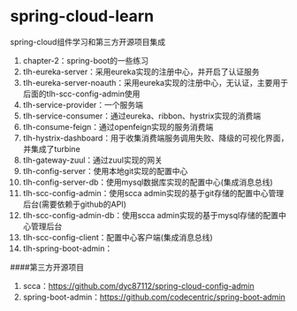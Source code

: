 # spring-cloud-learn
spring-cloud组件学习和第三方开源项目集成

1. chapter-2：spring-boot的一些练习
2. tlh-eureka-server：采用eureka实现的注册中心，并开启了认证服务
3. tlh-eureka-server-noauth：采用eureka实现的注册中心，无认证，主要用于后面的tlh-scc-config-admin使用
4. tlh-service-provider：一个服务端
5. tlh-service-consumer：通过eureka、ribbon、hystrix实现的消费端
6. tlh-consume-feign：通过openfeign实现的服务消费端
7. tlh-hystrix-dashboard：用于收集消费端服务调用失败、降级的可视化界面，并集成了turbine
8. tlh-gateway-zuul：通过zuul实现的网关
9. tlh-config-server：使用本地git实现的配置中心
10. tlh-config-server-db：使用mysql数据库实现的配置中心(集成消息总线) 
11. tlh-scc-config-admin：使用scca admin实现的基于git存储的配置中心管理后台(需要依赖于github的API)
12. tlh-scc-config-admin-db：使用scca admin实现的基于mysql存储的配置中心管理后台
13. tlh-scc-config-client：配置中心客户端(集成消息总线) 
14. tlh-spring-boot-admin：



####第三方开源项目
1. scca：https://github.com/dyc87112/spring-cloud-config-admin
2. spring-boot-admin：https://github.com/codecentric/spring-boot-admin